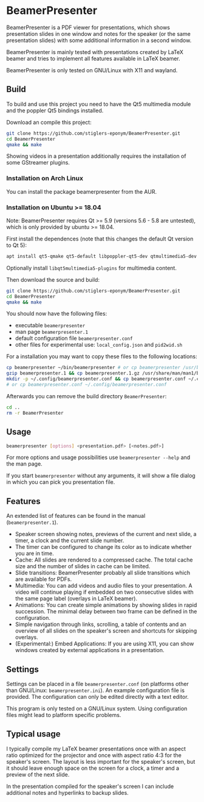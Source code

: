# BeamerPresenter
BeamerPresenter is a PDF viewer for presentations, which shows presentation
slides in one window and notes for the speaker (or the same presentation
slides) with some additional information in a second window.

BeamerPresenter is mainly tested with presentations created by LaTeX beamer and
tries to implement all features available in LaTeX beamer.

BeamerPresenter is only tested on GNU/Linux with X11 and wayland.


## Build
To build and use this project you need to have the Qt5 multimedia module and the
poppler Qt5 bindings installed.

Download an compile this project:
```sh
git clone https://github.com/stiglers-eponym/BeamerPresenter.git
cd BeamerPresenter
qmake && make
```
Showing videos in a presentation additionally requires the installation of some
GStreamer plugins.

### Installation on Arch Linux
You can install the package beamerpresenter from the AUR.

### Installation on Ubuntu >= 18.04
Note: BeamerPresenter requires Qt >= 5.9 (versions 5.6 - 5.8 are untested), which is only provided by ubuntu >= 18.04.

First install the dependences (note that this changes the default Qt version to Qt 5):
```sh
apt install qt5-qmake qt5-default libpoppler-qt5-dev qtmultimedia5-dev
```
Optionally install `libqt5multimedia5-plugins` for multimedia content.

Then download the source and build:
```sh
git clone https://github.com/stiglers-eponym/BeamerPresenter.git
cd BeamerPresenter
qmake && make
```
You should now have the following files:

*	executable `beamerpresenter`
*	man page `beamerpresenter.1`
*	default configuration file `beamerpresenter.conf`
*	other files for experimental use: `local_config.json` and `pid2wid.sh`

For a installation you may want to copy these files to the following locations:
```sh
cp beamerpresenter ~/bin/beamerpresenter # or cp beamerpresenter /usr/bin/beamerpresenter
gzip beamerpresenter.1 && cp beamerpresenter.1.gz /usr/share/man/man1/beamerpresenter.1.gz
mkdir -p ~/.config/beamerpresenter.conf && cp beamerpresenter.conf ~/.config/beamerpresenter/beamerpresenter.conf
# or cp beamerpresenter.conf ~/.config/beamerpresenter.conf
```
Afterwards you can remove the build directory `BeamerPresenter`:
```sh
cd ..
rm -r BeamerPresenter
```


## Usage
```sh
beamerpresenter [options] <presentation.pdf> [<notes.pdf>]
```
For more options and usage possibilities use `beamerpresenter --help` and the
man page.

If you start `beamerpresenter` without any arguments, it will show a file dialog
in which you can pick you presentation file.


## Features
An extended list of features can be found in the manual (`beamerpresenter.1`).
*	Speaker screen showing notes, previews of the current and next slide, a
	timer, a clock and the current slide number.
*	The timer can be configured to change its color as to indicate whether you
	are in time.
*	Cache: All slides are rendered to a compressed cache.
	The total cache size and the number of slides in cache can be limited.
*	Slide transitions: BeamerPresenter probably all slide transitions which are
	available for PDFs.
*	Multimedia: You can add videos and audio files to your presentation.
	A video will continue playing if embedded on two consecutive slides with
	the same page label (overlays in LaTeX beamer).
*	Animations: You can create simple animations by showing slides in rapid
	succession. The minimal delay between two frame can be defined in the
	configuration.
*	Simple navigation through links, scrolling, a table of contents and an
	overview of all slides on the speaker's screen and shortcuts for skipping
	overlays.
*	(Experimental:) Embed Applications: If you are using X11, you can show
	windows created by external applications in a presentation.


## Settings
Settings can be placed in a file `beamerpresenter.conf` (on platforms other than
GNU/Linux: `beamerpresenter.ini`). An example configuration file is provided.
The configuration can only be edited directly with a text editor.

This program is only tested on a GNU/Linux system. Using configuration files might
lead to platform specific problems.


## Typical usage
I typically compile my LaTeX beamer presentations once with an aspect ratio
optimized for the projector and once with aspect ratio 4:3 for the speaker's
screen. The layout is less important for the speaker's screen, but it should
leave enough space on the screen for a clock, a timer and a preview of the next
slide.

In the presentation compiled for the speaker's screen I can include additional
notes and hyperlinks to backup slides.
